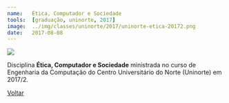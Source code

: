 ```yaml
---
name:  	Ética, Computador e Sociedade
tools: 	[graduação, uninorte, 2017]
image: 	../img/classes/uninorte/2017/uninorte-etica-20172.png
date: 	2017-08-08
---
```


![](../img/classes/uninorte/2017/uninorte-etica-20172.png)

Disciplina **Ética, Computador e Sociedade** ministrada no curso de Engenharia da Computação do Centro Universitário do Norte (Uninorte) em 2017/2.

<p class="text-center">
	<a class="btn btn-outline-primary mt-1" href="{{ site.baseurl }}/classes/">Voltar</a>
</p>
